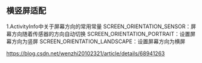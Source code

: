 ## 横竖屏适配

1.ActivityInfo中关于屏幕方向的常用常量
SCREEN_ORIENTATION_SENSOR：屏幕方向随着传感器的方向自动切换
SCREEN_ORIENTATION_PORTRAIT：设置屏幕方向为竖屏
SCREEN_ORIENTATION_LANDSCAPE：设置屏幕方向为横屏

https://blog.csdn.net/wenzhi20102321/article/details/68941263